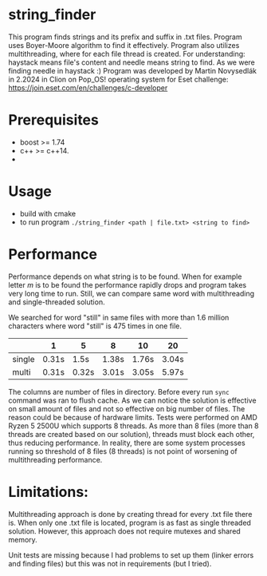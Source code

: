 # string_finder

This program finds strings and its prefix and suffix in .txt files.
Program uses Boyer-Moore algorithm to find it effectively.
Program also utilizes multithreading, where for each file thread is created.
For understanding: haystack means file's content and needle means string to find. As we were finding needle in haystack :)
Program was developed by Martin Novysedlák in 2.2024 in Clion on Pop_OS! operating system for Eset challenge: https://join.eset.com/en/challenges/c-developer

# Prerequisites
* boost >= 1.74
* c++ >= c++14.
* 
# Usage
* build with cmake
* to run program `./string_finder <path | file.txt> <string to find>`

# Performance
Performance depends on what string is to be found. When for example letter *m* is to be found the performance rapidly drops and program takes very long time to run.
Still, we can compare same word with multithreading and single-threaded solution.

We searched for word "still" in same files with more than 1.6 million characters where word "still" is 475 times in one file.

|        | 1     | 5     | 8     | 10    | 20    |
|--------|-------|-------|-------|-------|-------|
| single | 0.31s | 1.5s  | 1.38s | 1.76s | 3.04s |
| multi  | 0.31s | 0.32s | 3.01s | 3.05s | 5.97s |

The columns are number of files in directory. Before every run `sync` command was ran to flush cache.
As we can notice the solution is effective on small amount of files and not so effective on big number of files. The reason could be because of hardware limits. Tests were performed on AMD Ryzen 5 2500U which supports 8 threads.
As more than 8 files (more than 8 threads are created based on our solution), threads must block each other, thus reducing performance.
In reality, there are some system processes running so threshold of 8 files (8 threads) is not point of worsening of multithreading performance. 


# Limitations:
Multithreading approach is done by creating thread for every .txt file there is. When only one .txt file is located,
program is as fast as single threaded solution. However, this approach does not require mutexes and shared memory.

Unit tests are missing because I had problems to set up them (linker errors and finding files) but this was not in requirements (but I tried).
